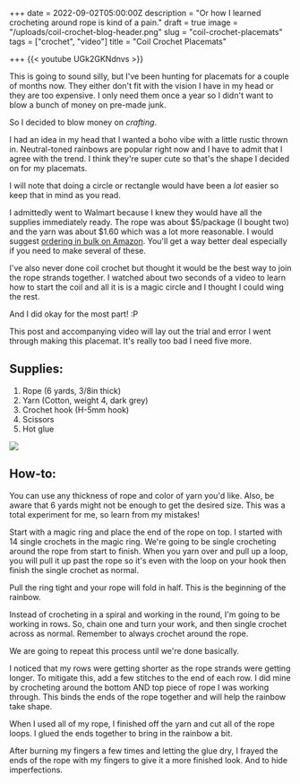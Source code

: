+++
date = 2022-09-02T05:00:00Z
description = "Or how I learned crocheting around rope is kind of a pain."
draft = true
image = "/uploads/coil-crochet-blog-header.png"
slug = "coil-crochet-placemats"
tags = ["crochet", "video"]
title = "Coil Crochet Placemats"

+++
{{< youtube UGk2GKNdnvs >}}

This is going to sound silly, but I've been hunting for placemats for a couple of months now. They either don't fit with the vision I have in my head or they are too expensive. I only need them once a year so I didn't want to blow a bunch of money on pre-made junk.

So I decided to blow money on _crafting_.

I had an idea in my head that I wanted a boho vibe with a little rustic thrown in. Neutral-toned rainbows are popular right now and I have to admit that I agree with the trend. I think they're super cute so that's the shape I decided on for my placemats.

I will note that doing a circle or rectangle would have been a _lot_ easier so keep that in mind as you read.

I admittedly went to Walmart because I knew they would have all the supplies immediately ready. The rope was about $5/package (I bought two) and the yarn was about $1.60 which was a lot more reasonable. I would suggest [ordering in bulk on Amazon](https://amzn.to/3Q9siFo). You'll get a way better deal especially if you need to make several of these.

I've also never done coil crochet but thought it would be the best way to join the rope strands together. I watched about two seconds of a video to learn how to start the coil and all it is is a magic circle and I thought I could wing the rest.

And I did okay for the most part! :P

This post and accompanying video will lay out the trial and error I went through making this placemat. It's really too bad I need five more.

## Supplies:

1. Rope (6 yards, 3/8in thick)
2. Yarn (Cotton, weight 4, dark grey)
3. Crochet hook (H-5mm hook)
4. Scissors
5. Hot glue

![](/uploads/placemat-supplies.jpg)

## How-to:

You can use any thickness of rope and color of yarn you'd like. Also, be aware that 6 yards might not be enough to get the desired size. This was a total experiment for me, so learn from my mistakes!

Start with a magic ring and place the end of the rope on top. I started with 14 single crochets in the magic ring.  We're going to be single crocheting around the rope from start to finish. When you yarn over and pull up a loop, you will pull it up past the rope so it's even with the loop on your hook then finish the single crochet as normal.

Pull the ring tight and your rope will fold in half. This is the beginning of the rainbow.

Instead of crocheting in a spiral and working in the round, I'm going to be working in rows. So, chain one and turn your work, and then single crochet across as normal. Remember to always crochet around the rope.

We are going to repeat this process until we're done basically.

I noticed that my rows were getting shorter as the rope strands were getting longer. To mitigate this, add a few stitches to the end of each row. I did mine by crocheting around the bottom AND top piece of rope I was working through. This binds the ends of the rope together and will help the rainbow take shape.

When I used all of my rope, I finished off the yarn and cut all of the rope loops. I glued the ends together to bring in the rainbow a bit.

After burning my fingers a few times and letting the glue dry, I frayed the ends of the rope with my fingers to give it a more finished look. And to hide imperfections.